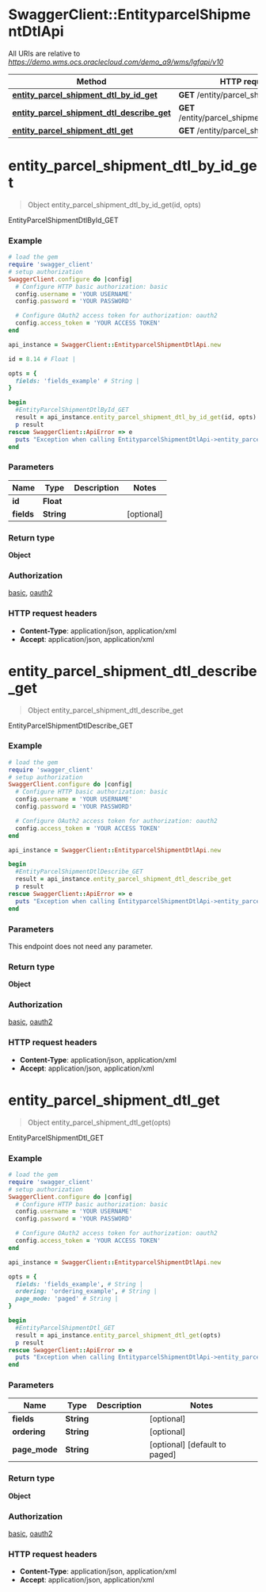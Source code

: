 # SwaggerClient::EntityparcelShipmentDtlApi

All URIs are relative to *https://demo.wms.ocs.oraclecloud.com/demo_a9/wms/lgfapi/v10*

Method | HTTP request | Description
------------- | ------------- | -------------
[**entity_parcel_shipment_dtl_by_id_get**](EntityparcelShipmentDtlApi.md#entity_parcel_shipment_dtl_by_id_get) | **GET** /entity/parcel_shipment_dtl/{id} | EntityParcelShipmentDtlById_GET
[**entity_parcel_shipment_dtl_describe_get**](EntityparcelShipmentDtlApi.md#entity_parcel_shipment_dtl_describe_get) | **GET** /entity/parcel_shipment_dtl/describe | EntityParcelShipmentDtlDescribe_GET
[**entity_parcel_shipment_dtl_get**](EntityparcelShipmentDtlApi.md#entity_parcel_shipment_dtl_get) | **GET** /entity/parcel_shipment_dtl | EntityParcelShipmentDtl_GET


# **entity_parcel_shipment_dtl_by_id_get**
> Object entity_parcel_shipment_dtl_by_id_get(id, opts)

EntityParcelShipmentDtlById_GET



### Example
```ruby
# load the gem
require 'swagger_client'
# setup authorization
SwaggerClient.configure do |config|
  # Configure HTTP basic authorization: basic
  config.username = 'YOUR USERNAME'
  config.password = 'YOUR PASSWORD'

  # Configure OAuth2 access token for authorization: oauth2
  config.access_token = 'YOUR ACCESS TOKEN'
end

api_instance = SwaggerClient::EntityparcelShipmentDtlApi.new

id = 8.14 # Float | 

opts = { 
  fields: 'fields_example' # String | 
}

begin
  #EntityParcelShipmentDtlById_GET
  result = api_instance.entity_parcel_shipment_dtl_by_id_get(id, opts)
  p result
rescue SwaggerClient::ApiError => e
  puts "Exception when calling EntityparcelShipmentDtlApi->entity_parcel_shipment_dtl_by_id_get: #{e}"
end
```

### Parameters

Name | Type | Description  | Notes
------------- | ------------- | ------------- | -------------
 **id** | **Float**|  | 
 **fields** | **String**|  | [optional] 

### Return type

**Object**

### Authorization

[basic](../README.md#basic), [oauth2](../README.md#oauth2)

### HTTP request headers

 - **Content-Type**: application/json, application/xml
 - **Accept**: application/json, application/xml



# **entity_parcel_shipment_dtl_describe_get**
> Object entity_parcel_shipment_dtl_describe_get

EntityParcelShipmentDtlDescribe_GET



### Example
```ruby
# load the gem
require 'swagger_client'
# setup authorization
SwaggerClient.configure do |config|
  # Configure HTTP basic authorization: basic
  config.username = 'YOUR USERNAME'
  config.password = 'YOUR PASSWORD'

  # Configure OAuth2 access token for authorization: oauth2
  config.access_token = 'YOUR ACCESS TOKEN'
end

api_instance = SwaggerClient::EntityparcelShipmentDtlApi.new

begin
  #EntityParcelShipmentDtlDescribe_GET
  result = api_instance.entity_parcel_shipment_dtl_describe_get
  p result
rescue SwaggerClient::ApiError => e
  puts "Exception when calling EntityparcelShipmentDtlApi->entity_parcel_shipment_dtl_describe_get: #{e}"
end
```

### Parameters
This endpoint does not need any parameter.

### Return type

**Object**

### Authorization

[basic](../README.md#basic), [oauth2](../README.md#oauth2)

### HTTP request headers

 - **Content-Type**: application/json, application/xml
 - **Accept**: application/json, application/xml



# **entity_parcel_shipment_dtl_get**
> Object entity_parcel_shipment_dtl_get(opts)

EntityParcelShipmentDtl_GET



### Example
```ruby
# load the gem
require 'swagger_client'
# setup authorization
SwaggerClient.configure do |config|
  # Configure HTTP basic authorization: basic
  config.username = 'YOUR USERNAME'
  config.password = 'YOUR PASSWORD'

  # Configure OAuth2 access token for authorization: oauth2
  config.access_token = 'YOUR ACCESS TOKEN'
end

api_instance = SwaggerClient::EntityparcelShipmentDtlApi.new

opts = { 
  fields: 'fields_example', # String | 
  ordering: 'ordering_example', # String | 
  page_mode: 'paged' # String | 
}

begin
  #EntityParcelShipmentDtl_GET
  result = api_instance.entity_parcel_shipment_dtl_get(opts)
  p result
rescue SwaggerClient::ApiError => e
  puts "Exception when calling EntityparcelShipmentDtlApi->entity_parcel_shipment_dtl_get: #{e}"
end
```

### Parameters

Name | Type | Description  | Notes
------------- | ------------- | ------------- | -------------
 **fields** | **String**|  | [optional] 
 **ordering** | **String**|  | [optional] 
 **page_mode** | **String**|  | [optional] [default to paged]

### Return type

**Object**

### Authorization

[basic](../README.md#basic), [oauth2](../README.md#oauth2)

### HTTP request headers

 - **Content-Type**: application/json, application/xml
 - **Accept**: application/json, application/xml



